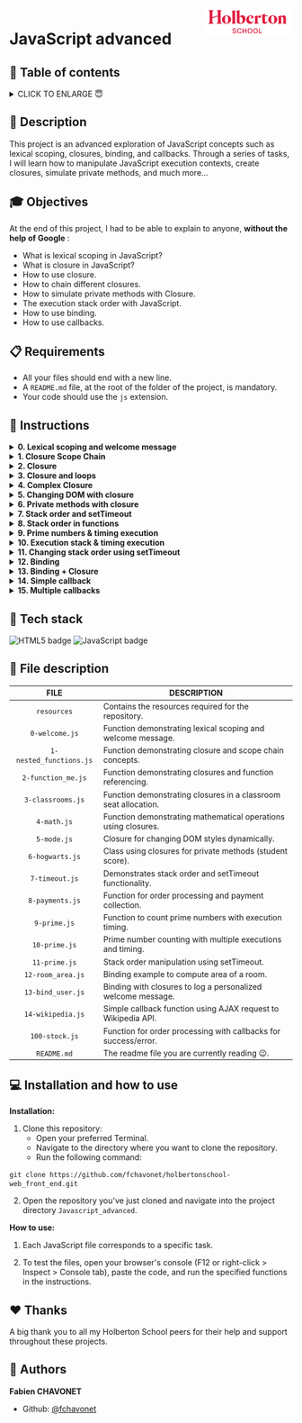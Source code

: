 <img  height="50px" align="right" src="https://raw.githubusercontent.com/fchavonet/fchavonet/main/resources/images/logo-holberton_school.png" alt="Holberton School logo">

# JavaScript advanced

## 🔖 Table of contents

<details>
        <summary>
        CLICK TO ENLARGE 😇
        </summary>
        📄 <a href="#description">Description</a>
        <br>
        🎓 <a href="#objectives">Objectives</a>
        <br>
        📋 <a href="#requirements">Requirements</a>
        <br>
        📝 <a href="#instructions">Instructions</a>
        <br>
        🔨 <a href="#tech-stack">Tech stack</a>
        <br>
        📂 <a href="#files-description">Files description</a>
        <br>
        💻 <a href="#installation_and_how_to_use">Installation and how to use</a>
        <br>
        ♥️ <a href="#thanks">Thanks</a>
        <br>
        👷 <a href="#authors">Authors</a>
</details>

## 📄 <span id="description">Description</span>

This project is an advanced exploration of JavaScript concepts such as lexical scoping, closures, binding, and callbacks. Through a series of tasks, I will learn how to manipulate JavaScript execution contexts, create closures, simulate private methods, and much more...

## 🎓 <span id="objectives">Objectives</span>

At the end of this project, I had to be able to explain to anyone, **without the help of Google** :

- What is lexical scoping in JavaScript?
- What is closure in JavaScript?
- How to use closure.
- How to chain different closures.
- How to simulate private methods with Closure.
- The execution stack order with JavaScript.
- How to use binding.
- How to use callbacks.

## 📋 <span id="requirements">Requirements</span>

- All your files should end with a new line.
- A `README.md` file, at the root of the folder of the project, is mandatory.
- Your code should use the `js` extension.

## 📝 <span id="instructions">Instructions</span>

<details>
    <summary>
        <b>0. Lexical scoping and welcome message</b>
    </summary>
    <br>

Create a function named `welcome`:

- It takes two arguments: `firstName` (string) and `lastName` (string).
- It contains a variable named `fullName`, that will contains the `firstName` followed by a space and then the `lastName`.
- Within the `welcome` function, write a function named `displayFullName`:
    - It should display an alert with the message `Welcome` + the variable `fullName` + and exclamation mark.
- Call the function `displayFullName` at the end of the function `welcome`.

**How to test:**

- Open your web inspector in the tab “Console”.
- Copy paste your code.
- Run `welcome('Holberton', 'School');` should prompt an alert with this content: `Welcome Holberton School!`.
- `alert(fullName)`, should return a reference error `fullName is not defined`.

#
**Repo:**
- GitHub repository: `holbertonschool-web_front_end`.
- Directory: `Javascript_advanced`.
- File: `0-welcome.js`.
<hr>
</details>

<details>
    <summary>
        <b>1. Closure Scope Chain</b>
    </summary>
    <br>

- Create a variable named `globalVariable` with value `Welcome`.
- Create a function `outer` that:
    - Alerts the content of the variable `globalVariable`.
    - Creates a variable named `course` with value `Holberton`.
    - Creates a function `inner` that:
        - Alerts the content of the variable `globalVariable` and `course` (concatenated).
        - Creates a variable named `exclamation` with value !
        - Creates a function `inception` that alerts the content of the variable `globalVariable`, `course`, and `exclamation` (concatenated).
        - Calls the function `inception`.
    - Calls the function `inner`.
    - Call the function `outer`.

**Compose the code:**

- Write the function `inception` within `inner`.
- Write the function `inner` within `outer`.
- Call the function `outer` in the main code (outside any function).
- Call the function `inner` within `outer`.
- Call the function `inception` within `inner`.

#
**Repo:**
- GitHub repository: `holbertonschool-web_front_end`.
- Directory: `Javascript_advanced`.
- File: `1-nested_functions.js`.
<hr>
</details>

<details>
    <summary>
        <b>2. Closure</b>
    </summary>
    <br>

Write a function named `welcomeMessage`:

- It accepts one argument `fullName` (string)?
- It should be a closure for an alert displaying `Welcome <fullName>`.

After this function definition, create three variables:

- `guillaume` contains a call `welcomeMessage` with `Guillaume` as argument.
- `alex` contains a call `welcomeMessage` with `Alex` as argument.
- `fred` contains a call `welcomeMessage` with `Fred` as argument.

**How to test:**

- In your web console, cop/paste your file.
- Executing the following in the console:

```
guillaume();
alex();
fred();
```

Should display three alerts like below:

<img src="./resources/images/task02-closure_001.png" alt="Guillaume">
<img src="./resources/images/task02-closure_002.png" alt="Alex">
<img src="./resources/images/task02-closure_003.png" alt="Fred">

#
**Repo:**
- GitHub repository: `holbertonschool-web_front_end`.
- Directory: `Javascript_advanced`.
- File: `2-function_me.js`.
<hr>
</details>

<details>
    <summary>
        <b>3. Closure and loops</b>
    </summary>
    <br>

Write a function named `createClassRoom`:

- It takes into argument `numbersOfStudents` (number).
- Inside, it contains a function `studentSeat`, that takes into argument `seat` (number) and returns a function that returns the `seat` number.
- After the definition of `studentSeat`, create and populate a variable `students` (array).
    - Using a loop from 0 to `numbersOfStudents`, pass the number of iteration + 1 to `studentSeat` and add its return value to the `students` array.
- Returns the `students` array.

Create a closure `classRoom`, calling `createClassRoom` with 10 students.

**Requirements:**

Executing the following code:

```
console.log(classRoom[0]());
console.log(classRoom[3]());
console.log(classRoom[9]());
```

Should return

```
1
4
10
```

#
**Repo:**
- GitHub repository: `holbertonschool-web_front_end`.
- Directory: `Javascript_advanced`.
- File: `3-classrooms.js`.
<hr>
</details>

<details>
    <summary>
        <b>4. Complex Closure</b>
    </summary>
    <br>

Create a function `divideBy`:

- It takes into argument `firstNumber` (number).
- It returns a function that takes into argument `secondNumber` (number).
    - It returns the second number divided by the first number.

Create a function `addBy`:

- It takes into argument `firstNumber` (number).
- It returns a function that takes into argument `secondNumber` (number).
    - It returns the sum of the two numbers.

**Create four closures:**

- `addBy100`, that uses the function `addBy` with the number 100.
- `addBy1000`, that uses the function `addBy` with the number 1000.
- `divideBy10`, that uses the function `divideBy` with the number 10.
- `divideBy100`, that uses the function `divideBy` with the number 100.

**Requirements:**

Executing the following code:

```
console.log(addBy100(20));
console.log(divideBy10(20));
console.log(divideBy100(200));
console.log(addBy1000(20));
```

Should display in the console:

```
120
2
2
1020
```

#
**Repo:**
- GitHub repository: `holbertonschool-web_front_end`.
- Directory: `Javascript_advanced`.
- File: `4-math.js`.
<hr>
</details>

<details>
    <summary>
        <b>5. Changing DOM with closure</b>
    </summary>
    <br>

Create a function named `changeMode`:

- It accepts 5 arguments `size` (number), `weight` (string), `transform` (string), `background` (string), `color` (string).
- Using closure, it changes the style of the entire page and set the `font-size`, `font-weight`, `text-transform`, `background-color`, and `color`.

Write a function named `main`:

- Set a variable named `spooky` that passes the arguments `9`, `bold`, `uppercase`, `pink`, `green` to `changeMode`.
- Set a variable named `darkMode` that passes the arguments `12`, `bold`, `capitalize`, `black`, `white` to `changeMode`.
- Set a variable named `screamMode` that passes the arguments `12`, `normal`, `lowercase`, `white`, `black` to `changeMode`.
- Add a paragraph to the body of the page with the text `Welcome Holberton!`.
- Add a button to the body with the text `Spooky`.
- Add a button to the body with the text `Dark mode`.
- Add a button to the body with the text `Scream mode`.
- When clicking on each button, the page CSS should change to the different themes you created previously.

Call the `main` function.

**Requirements:**

- Use vanilla JavaScript to add the elements to the DOM and change the style of the page.
- JQuery not allowed!

Clicking the `Spooky` button should change the web page to look something like this:

<img src="./resources/images/task05-Changing DOM with closure_001.png" alt="Spooky">

Clicking the `Dark mode` button should change the web page to look something like this:

<img src="./resources/images/task05-Changing DOM with closure_002.png" alt="Dark Mode">

Clicking the `Scream mode` button should change the web page to look something like this:

<img src="./resources/images/task05-Changing DOM with closure_003.png" alt="Scream mode">

#
**Repo:**
- GitHub repository: `holbertonschool-web_front_end`.
- Directory: `Javascript_advanced`.
- File: `5-mode.js`.
<hr>
</details>

<details>
    <summary>
        <b>6. Private methods with closure</b>
    </summary>
    <br>

Write a class named `studentHogwarts`:

- It contains two variables `privateScore` set to 0, and `name` set to `null`.
- It contains one private method `changeScoreBy`, it takes `points` in argument and add it to `privateScore`.
- The class gives access to four public methods (return an object):
    - `setName`, it takes into argument `newName`, and set the private variable `name`.
    - `rewardStudent`, it calls the method `changeScoreBy` with 1.
    - `penalizeStudent`, it calls the method `changeScoreBy` with -1.
    - `getScore`, it returns `name: score` (ex: `Harry: 14`).

Create one variable named `harry`, that is an instance of `studentHogwarts`:

- Set the name of the object to `Harry`.
- Reward the student four times.
- Log to the console the name and score.

Create one variable named `draco`, that is an instance of `studentHogwarts`:

- Sets the name of the object to `Draco`.
- Reward the student one time.
- Penalize the student three times.
- Log to the console the name and score.

Requirements:

Executing the code should display in the console:

```
Harry: 4
Draco: -2
```

#
**Repo:**
- GitHub repository: `holbertonschool-web_front_end`.
- Directory: `Javascript_advanced`.
- File: `6-hogwarts.js`.
<hr>
</details>

<details>
    <summary>
        <b>7. Stack order and setTimeout</b>
    </summary>
    <br>

**Write the following commands in the following order:**

- Log to the console `Start of the execution queue`.
- Log to the console `Final code block to be executed` using `setTimeout` (with delay of 0).
- Using a loop that iterates 100 times, each iteration logs to the console the iteration number.
- Log to the console `End of the loop printing`.

**Requirements:**

- Your code should log to the console the following:

```
Start of the execution queue
1
2
...
100
End of the loop printing
Final code block to be executed
```

#
**Repo:**
- GitHub repository: `holbertonschool-web_front_end`.
- Directory: `Javascript_advanced`.
- File: `7-timeout.js`.
<hr>
</details>

<details>
    <summary>
        <b>8. Stack order in functions</b>
    </summary>
    <br>

Write a function `processPayment`:

- It takes one argument `amount` (number).
- It logs to the console `Collecting payment of <amount>`.

Write a function named `processOrder`:

- It takes two arguments `orderId` (number), and `amount` (number).
- It logs to the console `<orderId> is being processed`.
- It calls the function `processPayment`.
- It logs to the console `<orderId> has been fully processed`.

In the main part of the code:

- Logs to the console `Processing orders`.
- Call `processOrder` with `12321` and `10.99`.
- Call `processOrder` with `12322` and `12.99`.
- Call `processOrder` with `12323` and `15.0`.
- Logs to the console `All the orders have been processed`.

**Requirements:**

- Your code should log the following to the console.

```
Processing orders
12321 is being processed
Collecting payment of 10.99
12321 has been fully processed
12322 is being processed
Collecting payment of 12.99
12322 has been fully processed
12323 is being processed
Collecting payment of 15
12323 has been fully processed
All the orders have been processed
```

#
**Repo:**
- GitHub repository: `holbertonschool-web_front_end`.
- Directory: `Javascript_advanced`.
- File: `8-payments.js`.
<hr>
</details>

<details>
    <summary>
        <b>9. Prime numbers & timing execution</b>
    </summary>
    <br>

Write a function named `countPrimeNumbers`:

- It will return the number of prime numbers from 2 to 100.

Log to the console the time in milliseconds to execute the function in this format: `Execution time of printing countPrimeNumbers was <time used> milliseconds`.

**Requirements:**

- You must use `performance` API to measure the time needed to execute the function (`performance.now()`).
- Your code should display something in the range of `Execution time of printing countPrimeNumbers was 0.2700000002514571 milliseconds`.

#
**Repo:**
- GitHub repository: `holbertonschool-web_front_end`.
- Directory: `Javascript_advanced`.
- File: `9-prime.js`.
<hr>
</details>

<details>
    <summary>
        <b>10. Execution stack & timing execution</b>
    </summary>
    <br>

Reuse the function `countPrimeNumbers` from `9-prime.js` (copy/paste).

- Execute the function `countPrimeNumbers` 100 times.
- Log to the console the time in milliseconds to execute the function 100 times.

**Requirements:**

- Your code should display something in the range of `Execution time of calculating prime numbers 100 times was 40.865000002551824 milliseconds`.

#
**Repo:**
- GitHub repository: `holbertonschool-web_front_end`.
- Directory: `Javascript_advanced`.
- File: `10-prime.js`.
<hr>
</details>

<details>
    <summary>
        <b>11. Changing stack order using setTimeout</b>
    </summary>
    <br>

Reuse the function `countPrimeNumbers` from `10-prime.js` (copy/paste).

- Log to the console the time in milleseconds to execute the function 100 times.
- Find a way to actually do most of the calculation at the end of the execution stack.

**Requirements:**

- Your code should display something in the range of `Execution time of calculating prime numbers 100 times was 0.03999999910593033 milliseconds`.
- Use `setTimeout` keyword to change the stack order.

#
**Repo:**
- GitHub repository: `holbertonschool-web_front_end`.
- Directory: `Javascript_advanced`.
- File: `11-prime.js`.
<hr>
</details>

<details>
    <summary>
        <b>12. Binding</b>
    </summary>
    <br>

Create an object named `roomDimensions` with the following three attributes:

- `width: 50`.
- `length: 100`.
- `getArea`: function that returns the surface area of a the object using the `width` and `length`.

Create a variable named `boundGetArea`, that will bind the object `roomDimensions` to the `getArea` function.

#
**Repo:**
- GitHub repository: `holbertonschool-web_front_end`.
- Directory: `Javascript_advanced`.
- File: `12-room_area.js`.
<hr>
</details>

<details>
    <summary>
        <b>13. Binding + Closure</b>
    </summary>
    <br>

Write an object `user` with the attributes:

- `hobby: Calligraphy`
- `favoriteSport: Hockey`
- `astrologicalSign: Aries`
- `firstName: Guillaume`
- `lastName: Johns`
- `location: Netherlands`
- `occupation: Engineer`

Create a function named `logWelcomeUser`:

- It takes one argument `welcomeString` (String).
- It logs to the console `<welcomeString>, <firstName>. Your occupation is: <occupation>`.

Create a variable named `bindLogWelcomeUser`. It binds the `logWelcomeUser` function to the `user` object.

Call the function with the string `Welcome`.

**Requirements:**

- Calling `bindLogWelcomeUser('Hello');` should return `Hello, Buillaume. Your occupation is: Engineer`.

#
**Repo:**
- GitHub repository: `holbertonschool-web_front_end`.
- Directory: `Javascript_advanced`.
- File: `13-bind_user.js`.
<hr>
</details>

<details>
    <summary>
        <b>14. Simple callback</b>
    </summary>
    <br>

Write a new function named `createElement`:

- It accepts one argument `data` (String).
- It creates a paragraph element.
- The content of the paragraph is set to `data`.
- It appends to the document `body` the paragraph.

Create a new function named `queryWikipedia`:

- It accepts one argument `callback` (function).
- Using `XMLHttpRequest`, it get the article of Stack Overflow with the URL `https://en.wikipedia.org/w/api.php?format=json&action=query&prop=extracts&exintro&explaintext&redirects=1&titles=Stack%20Overflow&origin=*`.
- Once the fetch is correctly executed, it calls the `callback` function with the `extract` of the API response.

Call `queryWikipedia` with `createElement` as callback.

**Requirements:**

- Use vanilla javascript to run the Ajax query (no jQuery or other framework).
- You must not call `createElement` within `queryWikipedia` directly.

#
**Repo:**
- GitHub repository: `holbertonschool-web_front_end`.
- Directory: `Javascript_advanced`.
- File: `14-wikipedia.js`.
<hr>
</details>

<details>
    <summary>
        <b>15. Multiple callbacks</b>
    </summary>
    <br>

Create a variable named `stock`:

- It contains the stock for the items you are selling.
- It’s a dictionary with the values `macbook: 2` and `iphone: 4`.

Write a new function named `processPayment`:

- It accepts one argument `itemName` (String).
- It change the stock, by removing one item of the stock for the item passed in argument.
- It logs to the console the text `Payment is being processed for item <itemName>`.

Write a new function named processError:

- It accepts one argument `itemName` (String).
- It logs to the console the text `No more <itemName> in stock`.
- It logs to the console the text `Payment is not being processed`.

Write a new function named `processOrder`:

- It accepts three arguments `itemName` (String), `callbackPayment` (function), and `callbackError` (function).
- It logs to the console the text `Verifying the stock of <itemName>`.
- If there is enough stock for the item, it calls `callbackPayment`.
- If there is not enough stock for the item, it calls `callbackError`.

Prompt to the user the message `Please enter the item you would like to purchase (Macbook, iPhone)` and pass the right callbacks.

**Requirements:**

- Make sure that the case is not creating a problem (e.g `MacBOok` should still work).
- Make sure that items that are not offered get the correct message.

#
**Repo:**
- GitHub repository: `holbertonschool-web_front_end`.
- Directory: `Javascript_advanced`.
- File: `100-stock.js`.
<hr>
</details>

## 🔨 <span id="tech-stack">Tech stack</span>

<p align="left">
    <img src="https://img.shields.io/badge/HTML5-e34f26?logo=html5&logoColor=white&style=for-the-badge" alt="HTML5 badge">
    <img src="https://img.shields.io/badge/JAVASCRIPT-f7df1e?logo=javascript&logoColor=black&style=for-the-badge" alt="JavaScript badge">
</p>

## 📂 <span id="files-description">File description</span>

| **FILE**                | **DESCRIPTION**                                                 |
| :---------------------: | --------------------------------------------------------------- |
| `resources`             | Contains the resources required for the repository.             |
| `0-welcome.js`          |	Function demonstrating lexical scoping and welcome message.     |
| `1-nested_functions.js` |	Function demonstrating closure and scope chain concepts.        |
| `2-function_me.js`      |	Function demonstrating closures and function referencing.       |
| `3-classrooms.js`       |	Function demonstrating closures in a classroom seat allocation. |
| `4-math.js`             |	Function demonstrating mathematical operations using closures.  |
| `5-mode.js`             |	Closure for changing DOM styles dynamically.                    |
| `6-hogwarts.js`         |	Class using closures for private methods (student score).       |
| `7-timeout.js`          |	Demonstrates stack order and setTimeout functionality.          |
| `8-payments.js`         |	Function for order processing and payment collection.           |
| `9-prime.js`            |	Function to count prime numbers with execution timing.          |
| `10-prime.js`           |	Prime number counting with multiple executions and timing.      |
| `11-prime.js`           |	Stack order manipulation using setTimeout.                      |
| `12-room_area.js`       |	Binding example to compute area of a room.                      |
| `13-bind_user.js`       |	Binding with closures to log a personalized welcome message.    |
| `14-wikipedia.js`       |	Simple callback function using AJAX request to Wikipedia API.   |
| `100-stock.js`          |	Function for order processing with callbacks for success/error. |
| `README.md`             | The readme file you are currently reading 😉.                   |

## 💻 <span id="installation_and_how_to_use">Installation and how to use</span>

**Installation:**

1. Clone this repository:
    - Open your preferred Terminal.
    - Navigate to the directory where you want to clone the repository.
    - Run the following command:

```
git clone https://github.com/fchavonet/holbertonschool-web_front_end.git
```

2. Open the repository you've just cloned and navigate into the project directory `Javascript_advanced`.

**How to use:**

1. Each JavaScript file corresponds to a specific task.

2. To test the files, open your browser's console (F12 or right-click > Inspect > Console tab), paste the code, and run the specified functions in the instructions.

## ♥️ <span id="thanks">Thanks</span>

A big thank you to all my Holberton School peers for their help and support throughout these projects.

## 👷 <span id="authors">Authors</span>

**Fabien CHAVONET**
- Github: [@fchavonet](https://github.com/fchavonet)
